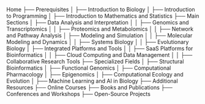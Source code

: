Home
├── Prerequisites
│   ├── Introduction to Biology
│   ├── Introduction to Programming
│   ├── Introduction to Mathematics and Statistics
├── Main Sections
│   ├── Data Analysis and Interpretation
│   │   ├── Genomics and Transcriptomics
│   │   ├── Proteomics and Metabolomics
│   │   ├── Network and Pathway Analysis
│   ├── Modeling and Simulation
│   │   ├── Molecular Modeling and Dynamics
│   │   ├── Systems Biology
│   │   ├── Evolutionary Biology
│   ├── Integrated Platforms and Tools
│   │   ├── SaaS Platforms for Bioinformatics
│   │   ├── Cloud Computing and Data Management
│   │   ├── Collaborative Research Tools
├── Specialized Fields
│   ├── Structural Bioinformatics
│   ├── Functional Genomics
│   ├── Computational Pharmacology
│   ├── Epigenomics
│   ├── Computational Ecology and Evolution
│   ├── Machine Learning and AI in Biology
├── Additional Resources
    ├── Online Courses
    ├── Books and Publications
    ├── Conferences and Workshops
    ├── Open-Source Projects


